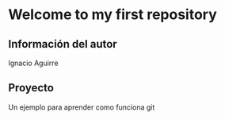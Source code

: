 # Welcome to my first repository

## Información del autor
Ignacio Aguirre

## Proyecto
Un ejemplo para aprender como funciona git
